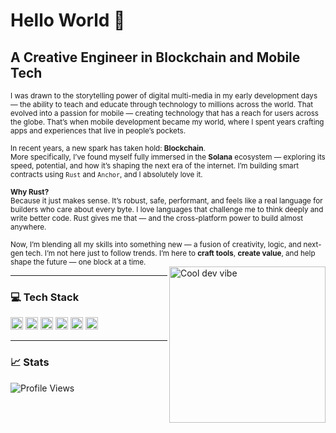 # Hello World 👋



## A Creative Engineer in <b>Blockchain</b> and <b>Mobile</b> Tech  
</div>

<div align="left">
  <sub>
  I was drawn to the storytelling power of digital multi-media in my early development days — the ability to teach and educate through technology to millions across the world. That evolved into a passion for mobile — creating technology that has a reach for users across the globe. That’s when mobile development became my world, where I spent years crafting apps and experiences that live in people’s pockets.
  <br><br>
  In recent years, a new spark has taken hold: <b>Blockchain</b>.
  <br>
  More specifically, I’ve found myself fully immersed in the <b>Solana</b> ecosystem — exploring its speed, potential, and how it’s shaping the next era of the internet. I’m building smart contracts using <code>Rust</code> and <code>Anchor</code>, and I absolutely love it.
  <br><br>
  <b>Why Rust?</b><br>
  Because it just makes sense. It’s robust, safe, performant, and feels like a real language for builders who care about every byte. I love languages that challenge me to think deeply and write better code. Rust gives me that — and the cross-platform power to build almost anywhere.
  <br><br>
  Now, I’m blending all my skills into something new — a fusion of creativity, logic, and next-gen tech. I’m not here just to follow trends. I’m here to <b>craft tools</b>, <b>create value</b>, and help shape the future — one block at a time.
  </sub>
</div>


<img align="right" alt="Cool dev vibe" src="https://media.giphy.com/media/xT9IgzoKnwFNmISR8I/giphy.gif" width="250"/>

---

### 💻 Tech Stack
<p align="left">
  <img src="https://cdn.jsdelivr.net/gh/devicons/devicon@latest/icons/rust/rust-original.svg" width="20" title="Rust" />
  <img src="https://cdn.jsdelivr.net/gh/devicons/devicon/icons/flutter/flutter-original.svg" width="20" title="Flutter" />
  <img src="https://cdn.jsdelivr.net/gh/devicons/devicon/icons/dart/dart-original.svg" width="20" title="Dart" />
  <img src="https://cdn.jsdelivr.net/gh/devicons/devicon/icons/javascript/javascript-original.svg" width="20" title="JavaScript" />
  <img src="https://cdn.jsdelivr.net/gh/devicons/devicon/icons/python/python-original.svg" width="20" title="Python" />
  <img src="https://cdn.jsdelivr.net/gh/devicons/devicon/icons/git/git-original.svg" width="20" title="Git" />
</p>

---

### 📈 Stats
![Profile Views](https://komarev.com/ghpvc/?username=yourusername&style=flat&color=blue)
